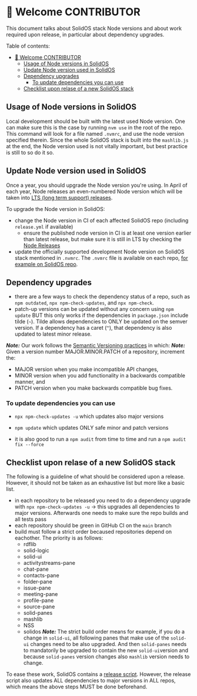 
# 🤗 Welcome CONTRIBUTOR

This document talks about SolidOS stack Node versions and about work required upon release, in particular about dependency upgrades.

Table of contents:

- [🤗 Welcome CONTRIBUTOR](#-welcome-contributor)
  - [Usage of Node versions in SolidOS](#usage-of-node-versions-in-solidos)
  - [Update Node version used in SolidOS](#update-node-version-used-in-solidos)
  - [Dependency upgrades](#dependency-upgrades)
    - [To update dependencies you can use](#to-update-dependencies-you-can-use)
  - [Checklist upon relase of a new SolidOS stack](#checklist-upon-relase-of-a-new-solidos-stack)

## Usage of Node versions in SolidOS

Local development should be built with the latest used Node version. One can make sure this is the case by running `nvm use` in the root of the repo. This command will look for a file named `.nvmrc`, and use the node version specified therein.
Since the whole SolidOS stack is built into the `mashlib.js` at the end, the Node version used is not vitally important, but best practice is still to so do it so.

## Update Node version used in SolidOS

Once a year, you should upgrade the Node version you're using. In April of each year, Node releases an even-numbered Node version which will be taken into [LTS (long term support) releases](https://nodejs.org/en/about/releases/).

To upgrade the Node version in SolidOS:

- change the Node version in CI of each affected SolidOS repo (including `release.yml` if available)
  - ensure the published node version in CI is at least one version earlier than latest release, but make sure it is still in LTS by checking the [Node Releases](https://nodejs.org/en/about/releases/)
- update the officially supported development Node version on SolidOS stack mentioned in `.nvmrc`. The `.nvmrc` file is available on each repo, [for example on SolidOS repo](https://github.com/solid/solidos/blob/main/.nvmrc).

## Dependency upgrades

- there are a few ways to check the dependency status of a repo, such as `npm outdated`, `npx npm-check-updates`, and `npx npm-check`.
- patch-up versions can be updated without any concern using `npm update` BUT this only works if the dependencies in `package.json` include tilde (`~`). Tilde allows dependencies to ONLY be updated on the semver version. If a dependency has a caret (`^`), that dependency is also updated to latest minor release.

***Note:*** Our work follows the [Semantic Versioning practices](https://semver.org/) in which:
***Note:*** Given a version number MAJOR.MINOR.PATCH of a repository, increment the:

- MAJOR version when you make incompatible API changes,
- MINOR version when you add functionality in a backwards compatible manner, and
- PATCH version when you make backwards compatible bug fixes.

### To update dependencies you can use

- `npx npm-check-updates -u` which updates also major versions
- `npm update` which updates ONLY safe minor and patch versions

- it is also good to run a `npm audit` from time to time and run a `npm audit fix --force`

## Checklist upon relase of a new SolidOS stack

The following is a guideline of what should be considered upon a release. However, it should not be taken as an exhaustive list but more like a basic list.

- in each repository to be released you need to do a dependency upgrade with `npx npm-check-updates -u` -> this upgrades all dependencies to major versions. Afterwards one needs to make sure the repo builds and all tests pass
- each repository should be green in GitHub CI on the `main` branch
- build must follow a strict order becaused repositories depend on eachother. The priority is as follows:
  - rdflib
  - solid-logic
  - solid-ui
  - activitystreams-pane
  - chat-pane
  - contacts-pane
  - folder-pane
  - issue-pane
  - meeting-pane
  - profile-pane
  - source-pane
  - solid-panes
  - mashlib
  - NSS
  - solidos
***Note:*** The strict build order means for example, if you do a change in `solid-ui`, all following panes that make use of the `solid-ui` changes need to be also upgraded. And then `solid-panes` needs to mandatorily be upgraded to contain the new `solid-ui`version and because `solid-panes` version changes also `mashlib` version needs to change.

To ease these work, SolidOS contains a [release script](https://github.com/SolidOS/solidos/blob/main/scripts/release). However, the release script also updates ALL dependencies to major versions in ALL repos, which means the above steps MUST be done beforehand.
